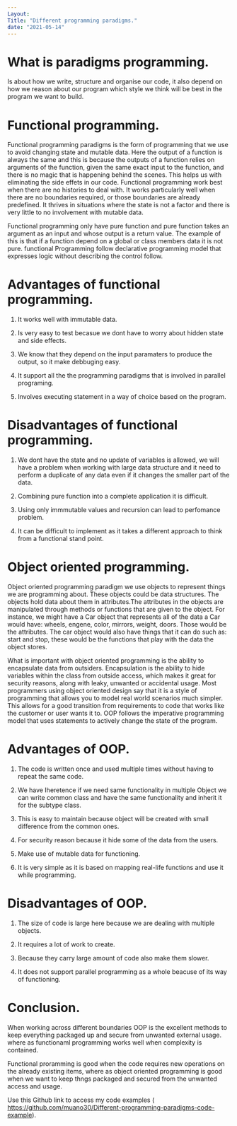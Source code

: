 ```yaml
---
Layout:
Title: "Different programming paradigms."
date: "2021-05-14"
---
```


# What is paradigms programming.

Is about how we write, structure and organise our code, it also depend on how we reason about our program which style we think will be best in the program we want to build.

# Functional programming.

Functional programming paradigms is the form of programming that we use to avoid changing state and mutable data. Here the output of a function is always the same and this is because the outputs of a function relies on arguments of the function, given the same exact input to the function, and there is no magic that is happening behind the scenes. This helps us with eliminating the side effets in our code. Functional programming work best when there are no histories to deal with. It works particularly well when there are no boundaries required, or those boundaries are already predefined. It thrives in situations where the state is not a factor and there is very little to no involvement with mutable data.

Functional programming only have pure function and pure function takes an argument as an input and whose output is a return value. The example of this is that if a function depend on a global or class members data it is not pure. functional Programming follow declarative programming model that expresses logic without describing the control follow.

# Advantages of functional programming.

1. It works well with immutable data.

2. Is very easy to test becasue we dont have to worry about hidden state and side effects.

3. We know that they depend on the input paramaters to produce the output, so it make debbuging easy.

4. It support all the the programming paradigms that is involved in parallel programing.

5. Involves executing statement in a way of choice based on the program.

# Disadvantages of functional programming.

1. We dont have the state and no update of variables is allowed, we will have a problem when working with large data structure and it need to perform a duplicate of any data even if it changes the smaller part of the data.

2. Combining pure function into a complete application it is difficult.

3. Using only immmutable values and recursion can lead to perfomance problem.

4. It can be difficult to implement as it takes a different approach to think from a functional stand point. 
 

# Object oriented programming.

Object oriented programming paradigm we use objects to represent things we are programming about. These objects could be data structures. The objects hold data about them in attributes.The attributes in the objects are manipulated through methods or functions that are given to the object. For instance, we might have a Car object that represents all of the data a Car would have: wheels, engene, color, mirrors, weight, doors. Those would be the attributes. The car object would also have things that it can do such as: start and stop, these would be the functions that play with the data the object stores.

What is important with object oriented programming is the ability to encapsulate data from outsiders. Encapsulation is the ability to hide variables within the class from outside access, which makes it great for security reasons, along with leaky, unwanted or accidental usage. Most programmers using object oriented design say that it is a style of programming that allows you to model real world scenarios much simpler. This allows for a good transition from requirements to code that works like the customer or user wants it to. OOP follows the imperative programming model that uses statements to actively change the state of the program.


# Advantages of OOP.

1. The code is written once and used multiple times without having to repeat the same code.

2. We have Iheretence if we need same functionality in multiple Object we can write common class and have the same functionality and inherit it for the subtype class.

3. This is easy to maintain because object will be created with small difference from the common ones.

4. For security reason because it hide some of the data from the users.

5. Make use of mutable data for functioning.

6. It is very simple as it is based on mapping real-life functions and use it while programming.


# Disadvantages of OOP.

1. The size of code is large here because we are dealing with multiple objects.

2. It requires a lot of work to create.

3. Because they carry large amount of code also make them slower.

4. It does not support parallel programming as a whole beacuse of its way of functioning.

# Conclusion.

When working across different boundaries OOP is the excellent methods to keep everything packaged up and secure from unwanted external usage. where as functionaml programming works well when complexity is contained.

Functional proramming is good when the code requires new operations on the already existing items, where as object oriented programming is good when we want to keep thngs packaged and secured from the unwanted access and usage.

Use this Github link to access my code examples ( https://github.com/muano30/Different-programming-paradigms-code-example).